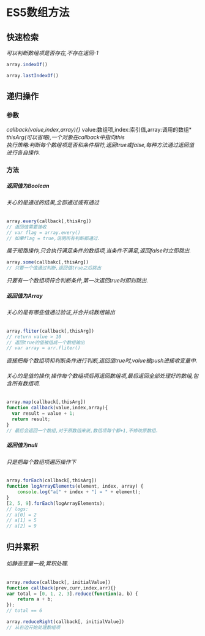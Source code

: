 # ES5数组方法
## 快速检索
*可以判断数组项是否存在,不存在返回-1* 
```javascript
array.indexOf()
```

```javascript
array.lastIndexOf()
```

## 递归操作

### 参数
*callback(value,index,array){}* value:数组项,index:索引值,array:调用的数组*  
*thisArg(可以省略),一个对象在callback中指向this*  
*执行策略:判断每个数组项是否和条件相符,返回true或false,每种方法通过返回值进行各自操作.*  

### 方法

##### *返回值为Boolean*

###### *关心的是通过的结果,全部通过或有通过*

```javascript
array.every(callback[,thisArg]) 
// 返回值需要接收 
// var flag = array.every()
// 如果flag = true,说明所有判断都通过.
```
*属于短路操作,只会执行满足条件的数组项,当条件不满足,返回false时立即跳出.*

```javascript
array.some(callbakc[,thisArg])
// 只要一个值通过判断,返回值true之后跳出
```

*只要有一个数组项符合判断条件,第一次返回true时即刻跳出.*

##### *返回值为Array*

###### *关心的是有哪些值通过验证,并合并成数组输出*

```javascript
array.fliter(callback[,thisArg])
// return value > 10
// 返回true的值被组成一个数组输出
// var array = arr.fliter()
```

*直接把每个数组项和判断条件进行判断,返回值true时,value被push进接收变量中.*

###### *关心的是值的操作,操作每个数组项后再返回数组项,最后返回全部处理好的数组,包含所有数组项.*

```javascript
array.map(callback[,thisArg])
function callback(value,index,array){
  var result = value + 1;
  return result;
}
// 最后会返回一个数组,对于原数组来说,数组项每个都+1,不修改原数组.
```

##### *返回值为null*

###### *只是把每个数组项遍历操作下*

```javascript
array.forEach(callback[,thisArg])
function logArrayElements(element, index, array) {
    console.log("a[" + index + "] = " + element);
}
[2, 5, 9].forEach(logArrayElements);
// logs:
// a[0] = 2
// a[1] = 5
// a[2] = 9
```

## 归并累积

###### *如静态变量一般,累积处理.*

```javascript
array.reduce(callback[, initialValue])
function callback(prev,curr,index,arr){}
var total = [0, 1, 2, 3].reduce(function(a, b) {
    return a + b;
});
// total == 6
```

```javascript
array.reduceRight(callback[, initialValue])
// 从右边开始处理数组项
```